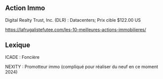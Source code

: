 
## Action Immo


Digital Realty Trust, Inc. (DLR) : Datacenters; Prix cible $122.00 US




https://lafrugalistefutee.com/les-10-meilleures-actions-immobilieres/


## Lexique



ICADE : Foncière

NEXITY : Promotteur immo (compliqué pour réaliser du neuf en ce moment 2024)

